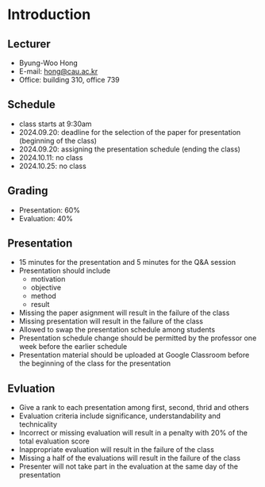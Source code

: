 # Introduction

## Lecturer

- Byung-Woo Hong
- E-mail: hong@cau.ac.kr
- Office: building 310, office 739

## Schedule

- class starts at 9:30am
- 2024.09.20: deadline for the selection of the paper for presentation (beginning of the class)
- 2024.09.20: assigning the presentation schedule (ending the class)
- 2024.10.11: no class
- 2024.10.25: no class

## Grading

- Presentation: 60%
- Evaluation: 40%

## Presentation

- 15 minutes for the presentation and 5 minutes for the Q&A session
- Presentation should include
  - motivation
  - objective
  - method
  - result
- Missing the paper asignment will result in the failure of the class
- Missing presentation will result in the failure of the class
- Allowed to swap the presentation schedule among students
- Presentation schedule change should be permitted by the professor one week before the earlier schedule
- Presentation material should be uploaded at Google Classroom before the beginning of the class for the presentation
 
## Evluation

- Give a rank to each presentation among first, second, thrid and others
- Evaluation criteria include significance, understandability and technicality
- Incorrect or missing evaluation will result in a penalty with 20% of the total evaluation score
- Inappropriate evaluation will result in the failure of the class
- Missing a half of the evaluations will result in the failure of the class
- Presenter will not take part in the evaluation at the same day of the presentation
